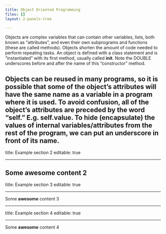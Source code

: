 ```yaml
---
title: Object Oriented Programming
files: []
layout: 2-panels-tree

---
```

Objects are complex variables that can contain other variables, lists, both known as “attributes”, and even their own subprograms and functions (these are called methods). Objects shorten the amount of code needed to perform repeating tasks. An object is defined with a class statement and is “instantiated” with its first method, usually called __init__. Note the DOUBLE underscores before and after the name of this “constructor” method. 

Objects can be reused in many programs, so it is possible that some of the object’s attributes will have the same name as a variable in a program where it is used. To avoid confusion, all of the object’s attributes are preceded by the word “self.” E.g. self.value. To hide (encapsulate) the values of internal variables/attributes from the rest of the program, we can put an underscore in front of its name.
---
title: Example section 2
editable: true

---
Some **awesome** content 2
---
title: Example section 3
editable: true

---
Some **awesome** content 3

---
title: Example section 4
editable: true

---
Some **awesome** content 4
